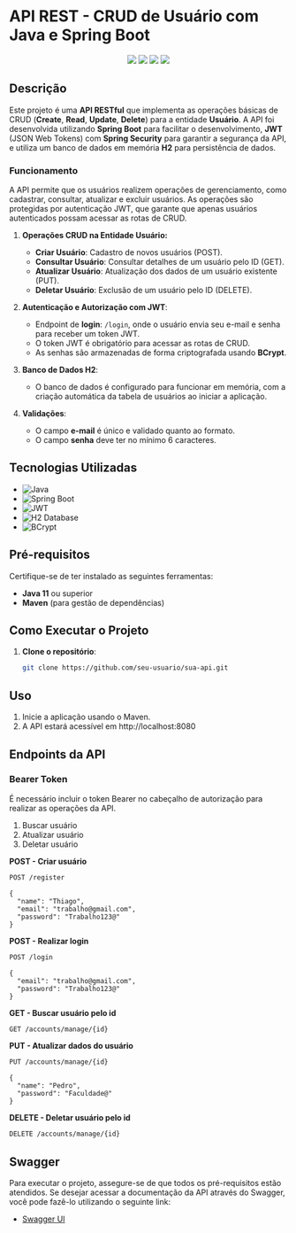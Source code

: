 # API REST - CRUD de Usuário com Java e Spring Boot

<p align="center">
  <img src="https://img.shields.io/badge/Java-ED8B00?style=for-the-badge&logo=java&logoColor=white" />
  <img src="https://img.shields.io/badge/Spring_Boot-6DB33F?style=for-the-badge&logo=spring-boot&logoColor=white" />
  <img src="https://img.shields.io/badge/JWT-000000?style=for-the-badge&logo=json-web-tokens&logoColor=white" />
  <img src="https://img.shields.io/badge/H2-007396?style=for-the-badge&logo=h2&logoColor=white" />
</p>

## Descrição

Este projeto é uma **API RESTful** que implementa as operações básicas de CRUD (**Create**, **Read**, **Update**, **Delete**) para a entidade **Usuário**. A API foi desenvolvida utilizando **Spring Boot** para facilitar o desenvolvimento, **JWT** (JSON Web Tokens) com **Spring Security** para garantir a segurança da API, e utiliza um banco de dados em memória **H2** para persistência de dados.

### Funcionamento

A API permite que os usuários realizem operações de gerenciamento, como cadastrar, consultar, atualizar e excluir usuários. As operações são protegidas por autenticação JWT, que garante que apenas usuários autenticados possam acessar as rotas de CRUD.

1. **Operações CRUD na Entidade Usuário:**
   - **Criar Usuário**: Cadastro de novos usuários (POST).
   - **Consultar Usuário**: Consultar detalhes de um usuário pelo ID (GET).
   - **Atualizar Usuário**: Atualização dos dados de um usuário existente (PUT).
   - **Deletar Usuário**: Exclusão de um usuário pelo ID (DELETE).

2. **Autenticação e Autorização com JWT**:
   - Endpoint de **login**: `/login`, onde o usuário envia seu e-mail e senha para receber um token JWT.
   - O token JWT é obrigatório para acessar as rotas de CRUD.
   - As senhas são armazenadas de forma criptografada usando **BCrypt**.

3. **Banco de Dados H2**:
   - O banco de dados é configurado para funcionar em memória, com a criação automática da tabela de usuários ao iniciar a aplicação.

4. **Validações**:
   - O campo **e-mail** é único e validado quanto ao formato.
   - O campo **senha** deve ter no mínimo 6 caracteres.

## Tecnologias Utilizadas

- ![Java](https://img.shields.io/badge/Java-ED8B00?style=for-the-badge&logo=java&logoColor=white)
- ![Spring Boot](https://img.shields.io/badge/Spring_Boot-6DB33F?style=for-the-badge&logo=spring-boot&logoColor=white)
- ![JWT](https://img.shields.io/badge/JWT-000000?style=for-the-badge&logo=json-web-tokens&logoColor=white)
- ![H2 Database](https://img.shields.io/badge/H2-007396?style=for-the-badge&logo=h2&logoColor=white)
- ![BCrypt](https://img.shields.io/badge/BCrypt-4B8BBE?style=for-the-badge)

## Pré-requisitos

Certifique-se de ter instalado as seguintes ferramentas:

- **Java 11** ou superior
- **Maven** (para gestão de dependências)

## Como Executar o Projeto

1. **Clone o repositório**:

   ```bash
   git clone https://github.com/seu-usuario/sua-api.git
## Uso

1. Inicie a aplicação usando o Maven.
2. A API estará acessível em http://localhost:8080

## Endpoints da API

### Bearer Token
É necessário incluir o token Bearer no cabeçalho de autorização para realizar as operações da API. 
1. Buscar usuário
2. Atualizar usuário
3. Deletar usuário

**POST - Criar usuário**
```markdown
POST /register 
```
```
{
  "name": "Thiago",
  "email": "trabalho@gmail.com",
  "password": "Trabalho123@"
}
```
**POST - Realizar login**
```markdown
POST /login 
```
```
{
  "email": "trabalho@gmail.com",
  "password": "Trabalho123@"
}
```
**GET - Buscar usuário pelo id**
```markdown
GET /accounts/manage/{id}
```
**PUT - Atualizar dados do usuário**
```markdown
PUT /accounts/manage/{id}
```
```
{
  "name": "Pedro",
  "password": "Faculdade@"
}
```
**DELETE - Deletar usuário pelo id**
```markdown
DELETE /accounts/manage/{id}
```
## Swagger

Para executar o projeto, assegure-se de que todos os pré-requisitos estão atendidos. Se desejar acessar a documentação da API através do Swagger, você pode fazê-lo utilizando o seguinte link:

- [Swagger UI](http://localhost:8080/swagger-ui/index.html)


